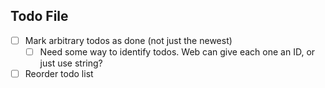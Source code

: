 Todo File
---

- [ ] Mark arbitrary todos as done (not just the newest)
    - [ ] Need some way to identify todos. Web can give each one an ID, or just use string?
- [ ] Reorder todo list
